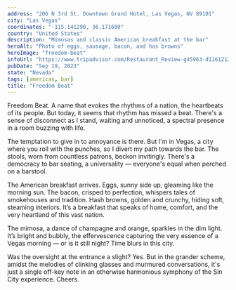 ```yaml
---
address: "206 N 3rd St. Downtown Grand Hotel, Las Vegas, NV 89101"
city: "Las Vegas"
coordinates: "-115.141290, 36.171600"
country: "United States"
description: "Mimosas and classic American breakfast at the bar"
heroAlt: "Photo of eggs, sausage, bacon, and has browns"
heroImage: "freedom-beat"
infoUrl: "https://www.tripadvisor.com/Restaurant_Review-g45963-d11612135-Reviews-Freedom_Beat-Las_Vegas_Nevada.html"
pubDate: "Sep 19, 2023"
state: "Nevada"
tags: [american, bar]
title: "Freedom Beat"
---
```


Freedom Beat. A name that evokes the rhythms of a nation, the heartbeats of its people. But today, it seems that rhythm has missed a beat. There's a sense of disconnect as I stand, waiting and unnoticed, a spectral presence in a room buzzing with life.

The temptation to give in to annoyance is there. But I'm in Vegas, a city where you roll with the punches, so I divert my path towards the bar. The stools, worn from countless patrons, beckon invitingly. There's a democracy to bar seating, a universality — everyone's equal when perched on a barstool.

The American breakfast arrives. Eggs, sunny side up, gleaming like the morning sun. The bacon, crisped to perfection, whispers tales of smokehouses and tradition. Hash browns, golden and crunchy, hiding soft, steaming interiors. It’s a breakfast that speaks of home, comfort, and the very heartland of this vast nation.

The mimosa, a dance of champagne and orange, sparkles in the dim light. It’s bright and bubbly, the effervescence capturing the very essence of a Vegas morning — or is it still night? Time blurs in this city.

Was the oversight at the entrance a slight? Yes. But in the grander scheme, amidst the melodies of clinking glasses and murmured conversations, it's just a single off-key note in an otherwise harmonious symphony of the Sin City experience. Cheers.
